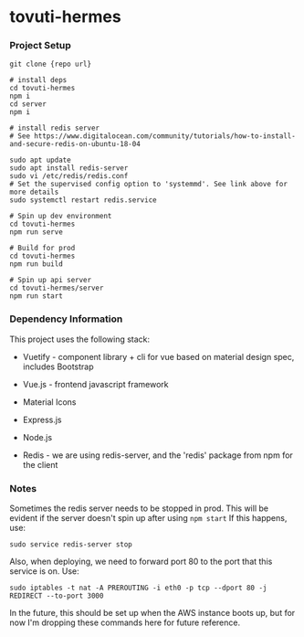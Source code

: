 # tovuti-hermes

### Project Setup
```
git clone {repo url}

# install deps
cd tovuti-hermes
npm i 
cd server
npm i

# install redis server
# See https://www.digitalocean.com/community/tutorials/how-to-install-and-secure-redis-on-ubuntu-18-04

sudo apt update
sudo apt install redis-server
sudo vi /etc/redis/redis.conf
# Set the supervised config option to 'systemmd'. See link above for more details
sudo systemctl restart redis.service

# Spin up dev environment
cd tovuti-hermes
npm run serve

# Build for prod
cd tovuti-hermes
npm run build

# Spin up api server
cd tovuti-hermes/server
npm run start
```

### Dependency Information

This project uses the following stack:
* Vuetify - component library + cli for vue based on material design spec, includes Bootstrap
* Vue.js - frontend javascript framework
* Material Icons

* Express.js
* Node.js
* Redis - we are using redis-server, and the 'redis' package from npm for the client

### Notes
Sometimes the redis server needs to be stopped in prod. This will be evident if the server
doesn't spin up after using `npm start` If this happens, use:
```
sudo service redis-server stop
```


Also, when deploying, we need to forward port 80 to the port that this service is on. Use:
```
sudo iptables -t nat -A PREROUTING -i eth0 -p tcp --dport 80 -j REDIRECT --to-port 3000
```
In the future, this should be set up when the AWS instance boots up, but for now I'm dropping these commands
here for future reference.
